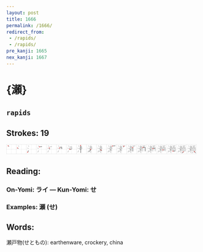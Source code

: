 ```yaml
---
layout: post
title: 1666
permalink: /1666/
redirect_from:
 - /rapids/
 - /rapids/
pre_kanji: 1665
nex_kanji: 1667
---
```


# {瀬}

## `rapids`

## Strokes: 19

<div class="stroke"><img src="../images/E780AC.png" /></div>

## Reading:

### On-Yomi: ライ &mdash; Kun-Yomi: せ

### Examples: 瀬 (せ)

## Words:

瀬戸物(せともの): earthenware, crockery, china
